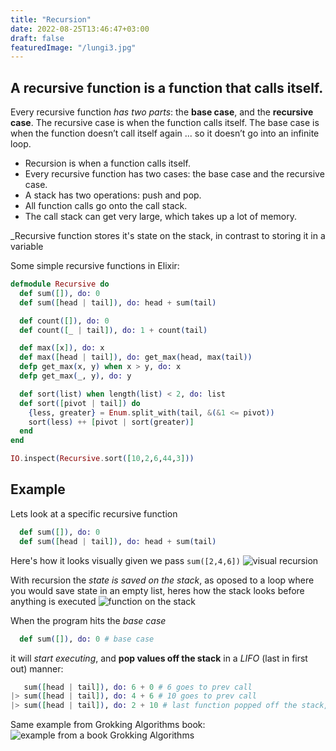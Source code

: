 ```yaml
---
title: "Recursion"
date: 2022-08-25T13:46:47+03:00
draft: false
featuredImage: "/lungi3.jpg"
---
```


## A recursive function is a function that calls itself.

Every recursive function _has two parts_: the __base case__, and the __recursive case__. The recursive case is when the function calls itself. The base case is when the function doesn’t call itself again ... so it doesn’t go into an infinite loop.

-   Recursion is when a function calls itself.
-   Every recursive function has two cases: the base case and the recursive case.
-   A stack has two operations: push and pop.
-   All function calls go onto the call stack.
-   The call stack can get very large, which takes up a lot of memory.

_Recursive function stores it's state on the stack, in contrast to storing it in a variable

Some simple recursive functions in Elixir:
```elixir
defmodule Recursive do
  def sum([]), do: 0
  def sum([head | tail]), do: head + sum(tail)

  def count([]), do: 0
  def count([_ | tail]), do: 1 + count(tail)

  def max([x]), do: x
  def max([head | tail]), do: get_max(head, max(tail))
  defp get_max(x, y) when x > y, do: x
  defp get_max(_, y), do: y

  def sort(list) when length(list) < 2, do: list
  def sort([pivot | tail]) do
    {less, greater} = Enum.split_with(tail, &(&1 <= pivot))
    sort(less) ++ [pivot | sort(greater)]
  end
end

IO.inspect(Recursive.sort([10,2,6,44,3]))
```

## Example
Lets look at a specific recursive function
```elixir
  def sum([]), do: 0
  def sum([head | tail]), do: head + sum(tail)
```

Here's how it looks visually given we pass `sum([2,4,6])`
![visual recursion](/recursion.png)

With recursion the _state is saved on the stack_, as oposed to a loop where you would save state in an empty list, heres how the stack looks before anything is executed
![function on the stack](/stack.png)

When the program hits the _base case_ 
```elixir
  def sum([]), do: 0 # base case
```

it will _start executing_, and __pop values off the stack__ in a _LIFO_ (last in first out) manner:
```elixir
   sum([head | tail]), do: 6 + 0 # 6 goes to prev call
|> sum([head | tail]), do: 4 + 6 # 10 goes to prev call
|> sum([head | tail]), do: 2 + 10 # last function popped off the stack, done
```

Same example from Grokking Algorithms book:
![example from a book Grokking Algorithms](/grokking_example.png)

